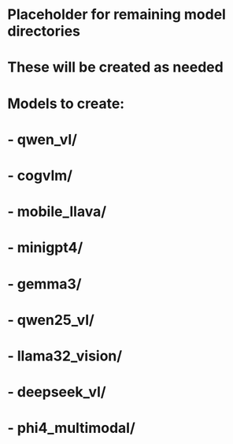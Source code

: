 # Placeholder for remaining model directories
# These will be created as needed

# Models to create:
# - qwen_vl/
# - cogvlm/
# - mobile_llava/
# - minigpt4/
# - gemma3/
# - qwen25_vl/
# - llama32_vision/
# - deepseek_vl/
# - phi4_multimodal/







